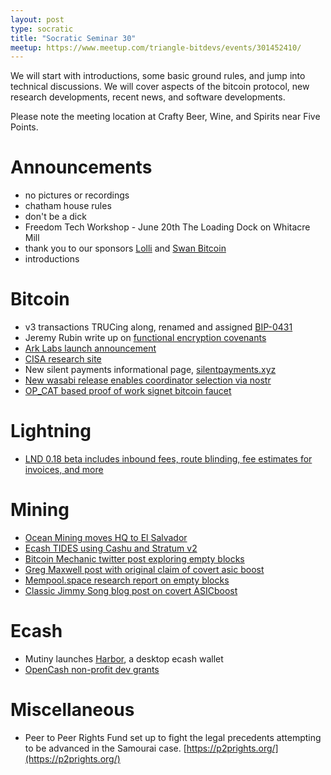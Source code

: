 ```yaml
---
layout: post
type: socratic
title: "Socratic Seminar 30"
meetup: https://www.meetup.com/triangle-bitdevs/events/301452410/
---
```


We will start with introductions, some basic ground rules, and jump into technical discussions. We will cover aspects of the bitcoin protocol, new research developments, recent news, and software developments.

Please note the meeting location at Crafty Beer, Wine, and Spirits near Five Points.

# Announcements

- no pictures or recordings
- chatham house rules
- don't be a dick
- Freedom Tech Workshop - June 20th The Loading Dock on Whitacre Mill
- thank you to our sponsors [Lolli](https://www.lolli.com/) and [Swan Bitcoin](https://www.swanbitcoin.com)
- introductions

# Bitcoin
- v3 transactions TRUCing along, renamed and assigned [BIP-0431](https://github.com/bitcoin/bips/blob/master/bip-0431.mediawiki)
- Jeremy Rubin write up on [functional encryption covenants](https://rubin.io/public/pdfs/fedcov.pdf)
- [Ark Labs launch announcement](https://blog.arklabs.to/introducing-ark-labs-a-new-venture-to-bring-seamless-and-scalable-payments-to-bitcoin-811388c0001b)
- [CISA research site](https://cisaresearch.org/)
- New silent payments informational page, [silentpayments.xyz](https://silentpayments.xyz)
- [New wasabi release enables coordinator selection via nostr](https://www.nobsbitcoin.com/wasabi-wallet-v2-0-8/)
- [OP_CAT based proof of work signet bitcoin faucet](https://delvingbitcoin.org/t/proof-of-work-based-signet-faucet/937)

# Lightning
- [LND 0.18 beta includes inbound fees, route blinding, fee estimates for invoices, and more](https://lightning.engineering/posts/2024-05-30-lnd-0.18-launch/)

# Mining
- [Ocean Mining moves HQ to El Salvador](https://x.com/ocean_mining/status/1795822643452502516)
- [Ecash TIDES using Cashu and Stratum v2](https://delvingbitcoin.org/t/ecash-tides-using-cashu-and-stratum-v2/870/29)
- [Bitcoin Mechanic twitter post exploring empty blocks](https://x.com/grassfedbitcoin/status/1796311998466003418)
- [Greg Maxwell post with original claim of covert asic boost](https://jimmysong.medium.com/examining-bitmains-claims-about-asicboost-1d61118c678d)
- [Mempool.space research report on empty blocks](https://research.mempool.space/empty-block-report/)
- [Classic Jimmy Song blog post on covert ASICboost](https://jimmysong.medium.com/examining-bitmains-claims-about-asicboost-1d61118c678d)

# Ecash
- Mutiny launches [Harbor](https://blog.mutinywallet.com/harbor/), a desktop ecash wallet
- [OpenCash non-profit dev grants](https://opencash.dev/)

# Miscellaneous
- Peer to Peer Rights Fund set up to fight the legal precedents attempting to be advanced in the Samourai case. [https://p2prights.org/](https://p2prights.org/)
